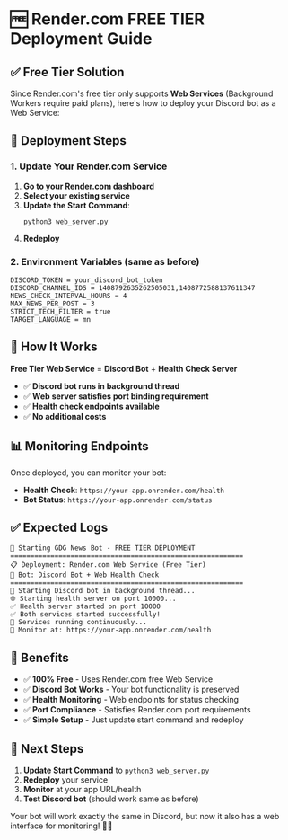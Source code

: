 # 🆓 Render.com FREE TIER Deployment Guide

## ✅ Free Tier Solution

Since Render.com's free tier only supports **Web Services** (Background Workers require paid plans), here's how to deploy your Discord bot as a Web Service:

## 🚀 Deployment Steps

### 1. Update Your Render.com Service

1. **Go to your Render.com dashboard**
2. **Select your existing service**
3. **Update the Start Command**:
   ```
   python3 web_server.py
   ```
4. **Redeploy**

### 2. Environment Variables (same as before)

```
DISCORD_TOKEN = your_discord_bot_token
DISCORD_CHANNEL_IDS = 1408792635262505031,1408772588137611347
NEWS_CHECK_INTERVAL_HOURS = 4
MAX_NEWS_PER_POST = 3
STRICT_TECH_FILTER = true
TARGET_LANGUAGE = mn
```

## 🔧 How It Works

**Free Tier Web Service** = **Discord Bot** + **Health Check Server**

- ✅ **Discord bot runs in background thread**
- ✅ **Web server satisfies port binding requirement**
- ✅ **Health check endpoints available**
- ✅ **No additional costs**

## 📊 Monitoring Endpoints

Once deployed, you can monitor your bot:

- **Health Check**: `https://your-app.onrender.com/health`
- **Bot Status**: `https://your-app.onrender.com/status`

## ✅ Expected Logs

```
🚀 Starting GDG News Bot - FREE TIER DEPLOYMENT
==========================================================
📋 Deployment: Render.com Web Service (Free Tier)
🤖 Bot: Discord Bot + Web Health Check
==========================================================
🔄 Starting Discord bot in background thread...
🌐 Starting health server on port 10000...
✅ Health server started on port 10000
✅ Both services started successfully!
🔄 Services running continuously...
📡 Monitor at: https://your-app.onrender.com/health
```

## 🎯 Benefits

- ✅ **100% Free** - Uses Render.com free Web Service
- ✅ **Discord Bot Works** - Your bot functionality is preserved
- ✅ **Health Monitoring** - Web endpoints for status checking
- ✅ **Port Compliance** - Satisfies Render.com port requirements
- ✅ **Simple Setup** - Just update start command and redeploy

## 🔄 Next Steps

1. **Update Start Command** to `python3 web_server.py`
2. **Redeploy** your service
3. **Monitor** at your app URL/health
4. **Test Discord bot** (should work same as before)

Your bot will work exactly the same in Discord, but now it also has a web interface for monitoring! 🤖✅
